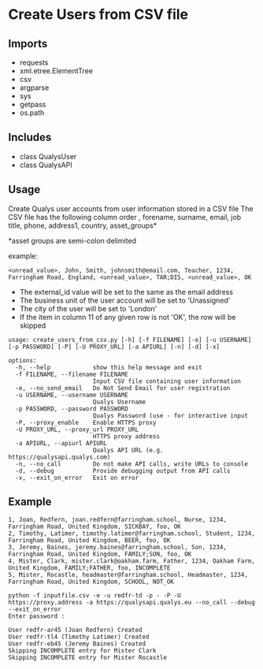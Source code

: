 # Create Users from CSV file

## Imports
* requests
* xml.etree.ElementTree
* csv
* argparse
* sys
* getpass
* os.path


## Includes

* class QualysUser
* class QualysAPI

## Usage

Create Qualys user accounts from user information stored in a CSV file
The CSV file has the following column order
<unread value>, forename, surname, email, job title, phone, address1, country, asset_groups*

*asset groups are semi-colon delimited

example:

```
<unread_value>, John, Smith, johnsmith@email.com, Teacher, 1234, Farringham Road, England, <unread_value>, TAR;DIS, <unread_value>, OK
```
* The external_id value will be set to the same as the email address
* The business unit of the user account will be set to 'Unassigned'
* The city of the user will be set to 'London'
* If the item in column 11 of any given row is not 'OK', the row will be skipped

```
usage: create_users_from_csv.py [-h] [-f FILENAME] [-e] [-u USERNAME] [-p PASSWORD] [-P] [-U PROXY_URL] [-a APIURL] [-n] [-d] [-x]

options:                                                                                                                          
  -h, --help            show this help message and exit                                                                           
  -f FILENAME, --filename FILENAME                                                                                                
                        Input CSV file containing user information                                                                
  -e, --no_send_email   Do Not Send Email for user registration                                                                   
  -u USERNAME, --username USERNAME                                                                                                
                        Qualys Username                                                                                           
  -p PASSWORD, --password PASSWORD                                                                                                
                        Qualys Password (use - for interactive input                                                              
  -P, --proxy_enable    Enable HTTPS proxy                                                                                        
  -U PROXY_URL, --proxy_url PROXY_URL                                                                                             
                        HTTPS proxy address                                                                                       
  -a APIURL, --apiurl APIURL                                                                                                      
                        Qualys API URL (e.g. https://qualysapi.qualys.com)                                                        
  -n, --no_call         Do not make API calls, write URLs to console                                                              
  -d, --debug           Provide debugging output from API calls                                                                   
  -x, --exit_on_error   Exit on error                                                                                             
```

## Example
```csv
1, Joan, Redfern, joan.redfern@farringham.school, Nurse, 1234, Farringham Road, United Kingdom, SICKBAY, foo, OK
2, Timothy, Latimer, timothy.latimer@farringham.school, Student, 1234, Farringham Road, United Kingdom, BEER, foo, OK
3, Jeremy, Baines, jeremy.baines@farringham.school, Son, 1234, Farringham Road, United Kingdom, FAMILY;SON, foo, OK
4, Mister, Clark, mister.clark@oakham.farm, Father, 1234, Oakham Farm, United Kingdom, FAMILY;FATHER, foo, INCOMPLETE
5, Mister, Rocastle, headmaster@farringham.school, Headmaster, 1234, Farringham Road, United Kingdom, SCHOOL, NOT_OK
```


```commandline
python -f inputfile.csv -e -u redfr-td -p - -P -U https://proxy.address -a https://qualysapi.qualys.eu --no_call --debug --exit_on_error
Enter password : 

User redfr-ar45 (Joan Redfern) Created
User redfr-tl4 (Timothy Latimer) Created
User redfr-eb45 (Jeremy Baines) Created
Skipping INCOMPLETE entry for Mister Clark
Skipping INCOMPLETE entry for Mister Rocastle
```
